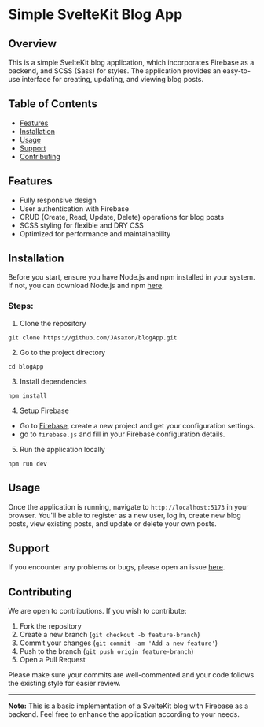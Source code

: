 # Simple SvelteKit Blog App

## Overview

This is a simple SvelteKit blog application, which incorporates Firebase as a backend, and SCSS (Sass) for styles. The application provides an easy-to-use interface for creating, updating, and viewing blog posts.

## Table of Contents

- [Features](#features)
- [Installation](#installation)
- [Usage](#usage)
- [Support](#support)
- [Contributing](#contributing)

## Features

- Fully responsive design
- User authentication with Firebase
- CRUD (Create, Read, Update, Delete) operations for blog posts
- SCSS styling for flexible and DRY CSS
- Optimized for performance and maintainability

## Installation

Before you start, ensure you have Node.js and npm installed in your system. If not, you can download Node.js and npm [here](https://nodejs.org/en/download/).

### Steps:

1. Clone the repository
```
git clone https://github.com/JAsaxon/blogApp.git
```
2. Go to the project directory
```
cd blogApp
```
3. Install dependencies
```
npm install
```
4. Setup Firebase

- Go to [Firebase](https://firebase.google.com/), create a new project and get your configuration settings.
- go to `firebase.js`  and fill in your Firebase configuration details.

5. Run the application locally
```
npm run dev
```

## Usage

Once the application is running, navigate to `http://localhost:5173` in your browser. You'll be able to register as a new user, log in, create new blog posts, view existing posts, and update or delete your own posts.

## Support

If you encounter any problems or bugs, please open an issue [here](https://github.com/JAsaxon/blogApp/issues).

## Contributing

We are open to contributions. If you wish to contribute:

1. Fork the repository
2. Create a new branch (`git checkout -b feature-branch`)
3. Commit your changes (`git commit -am 'Add a new feature'`)
4. Push to the branch (`git push origin feature-branch`)
5. Open a Pull Request

Please make sure your commits are well-commented and your code follows the existing style for easier review.

---

**Note:** This is a basic implementation of a SvelteKit blog with Firebase as a backend. Feel free to enhance the application according to your needs.
